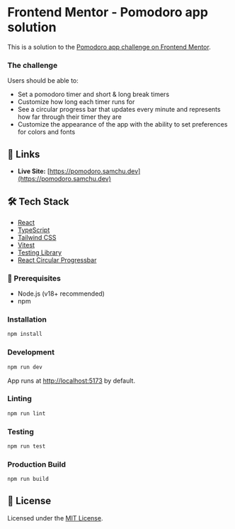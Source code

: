 # Frontend Mentor - Pomodoro app solution

This is a solution to the [Pomodoro app challenge on Frontend Mentor](https://www.frontendmentor.io/challenges/pomodoro-app-KBFnycJ6G).

### The challenge

Users should be able to:

- Set a pomodoro timer and short & long break timers
- Customize how long each timer runs for
- See a circular progress bar that updates every minute and represents how far through their timer they are
- Customize the appearance of the app with the ability to set preferences for colors and fonts

## 🔗 Links

- **Live Site:** [https://pomodoro.samchu.dev](https://pomodoro.samchu.dev)

## 🛠 Tech Stack

- [React](https://react.dev/)
- [TypeScript](https://www.typescriptlang.org/)
- [Tailwind CSS](https://tailwindcss.com/)
- [Vitest](https://vitest.dev/)
- [Testing Library](https://testing-library.com/)
- [React Circular Progressbar](https://www.npmjs.com/package/react-circular-progressbar)

### 🚀 Prerequisites

- Node.js (v18+ recommended)
- npm

### Installation

```bash
npm install
```

### Development

```bash
npm run dev
```

App runs at [http://localhost:5173](http://localhost:5173) by default.

### Linting

```bash
npm run lint
```

### Testing

```bash
npm run test
```

### Production Build

```bash
npm run build
```

## 📄 License

Licensed under the [MIT License](LICENSE).
